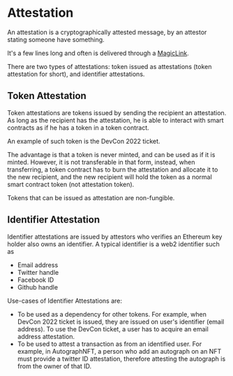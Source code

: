 # Attestation

An attestation is a cryptographically attested message, by an attestor stating someone have something. 

It's a few lines long and often is delivered through a [MagicLink](MagicLink.md).

There are two types of attestations: token issued as attestations (token attestation for short), and identifier attestations.

## Token Attestation

Token attestations are tokens issued by sending the recipient an attestation. As long as the recipient has the attestation, he is able to interact with smart contracts as if he has a token in a token contract.

An example of such token is the DevCon 2022 ticket.

The advantage is that a token is never minted, and can be used as if it is minted. However, it is not transferable in that form, instead, when transferring, a token contract has to burn the attestation and allocate it to the new recipient, and the new recipient will hold the token as a normal smart contract token (not attestation token).

Tokens that can be issued as attestation are non-fungible.

## Identifier Attestation

Identifier attestations are issued by attestors who verifies an Ethereum key holder also owns an identifier. A typical identifier is a web2 identifier such as

- Email address
- Twitter handle
- Facebook ID
- Github handle

Use-cases of Identifier Attestations are:

- To be used as a dependency for other tokens. For example, when DevCon 2022 ticket is issued, they are issued on user's identifier (email address). To use the DevCon ticket, a user has to acquire an email address attestation.
- To be used to attest a transaction as from an identified user. For example, in AutographNFT, a person who add an autograph on an NFT must provide a twitter ID attestation, therefore attesting the autograph is from the owner of that ID.
